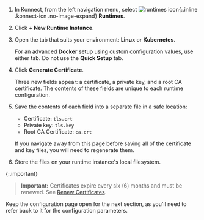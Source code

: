 <!-- Shared between Konnect gateway runtime config topics: Docker, Kubernetes, and kong.conf -->
1. In Konnect, from the left navigation menu, select
![runtimes icon](/assets/images/icons/konnect/icn-runtimes.svg){:.inline .konnect-icn .no-image-expand}
**Runtimes**.

2. Click **+ New Runtime Instance**.

2. Open the tab that suits your environment: **Linux** or **Kubernetes**.

    For an advanced **Docker** setup using custom configuration values, use
    either tab. Do not use the **Quick Setup** tab.

3. Click **Generate Certificate**.

    Three new fields appear: a certificate, a private key, and a root CA
    certificate. The contents of these fields are unique to each
    runtime configuration.

5. Save the contents of each field into a separate file in a safe location:

    * Certificate: `tls.crt`
    * Private key: `tls.key`
    * Root CA Certificate: `ca.crt`

    If you navigate away from this page before saving all of the
    certificate and key files, you will need to regenerate them.

6. Store the files on your runtime instance's local filesystem.

{:.important}
> **Important:** Certificates expire every six (6) months and must be renewed.
See [Renew Certificates](/konnect/runtime-manager/renew-certificates).

Keep the configuration page open for the next section, as you'll need to refer
back to it for the configuration parameters.
